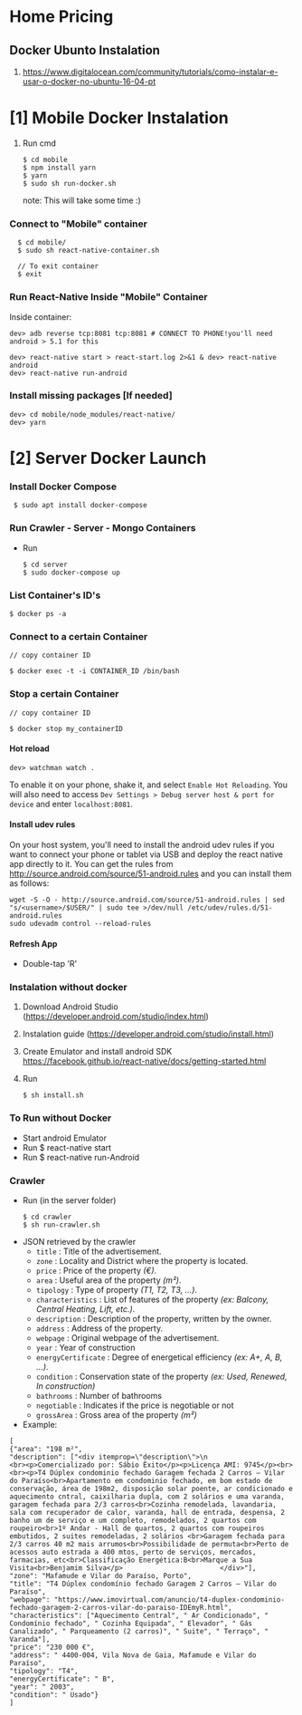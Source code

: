 	
# Home Pricing


## Docker Ubunto Instalation

1. https://www.digitalocean.com/community/tutorials/como-instalar-e-usar-o-docker-no-ubuntu-16-04-pt



# [1] Mobile Docker Instalation

 1. Run cmd
    ```
    $ cd mobile
    $ npm install yarn
    $ yarn
    $ sudo sh run-docker.sh
    ```
    note: This will take some time :)

### Connect to "Mobile" container 
 ```
   $ cd mobile/
   $ sudo sh react-native-container.sh 
   
   // To exit container
   $ exit 
 ```

### Run React-Native Inside "Mobile" Container

Inside container:
```
dev> adb reverse tcp:8081 tcp:8081 # CONNECT TO PHONE!you'll need android > 5.1 for this 

dev> react-native start > react-start.log 2>&1 & dev> react-native android
dev> react-native run-android
```

### Install missing packages [If needed]
```
dev> cd mobile/node_modules/react-native/
dev> yarn
```


# [2] Server Docker Launch

### Install Docker Compose
    
     $ sudo apt install docker-compose

### Run Crawler - Server - Mongo Containers
 * Run 
	```
	$ cd server
	$ sudo docker-compose up
	```

### List Container's ID's
	
	$ docker ps -a


### Connect to a certain Container

	// copy container ID

	$ docker exec -t -i CONTAINER_ID /bin/bash


### Stop a certain Container

	// copy container ID

	$ docker stop my_containerID

#### Hot reload

```
dev> watchman watch .
```


To enable it on your phone,
shake it, and select `Enable Hot Reloading`.
You will also need to access `Dev Settings > Debug server host & port for device`
and enter `localhost:8081`.


#### Install udev rules

On your host system, you'll need to install the android udev rules if you want to connect your phone or tablet via USB and deploy the react native app directly to it. You can get the rules from http://source.android.com/source/51-android.rules and you can install them as follows:

```
wget -S -O - http://source.android.com/source/51-android.rules | sed "s/<username>/$USER/" | sudo tee >/dev/null /etc/udev/rules.d/51-android.rules
sudo udevadm control --reload-rules
```


#### Refresh App 
   
 * Double-tap 'R'


### Instalation without docker

1. Download Android Studio (https://developer.android.com/studio/index.html)

2. Instalation guide (https://developer.android.com/studio/install.html)

3. Create Emulator and install android SDK https://facebook.github.io/react-native/docs/getting-started.html

4. Run
    ```
    $ sh install.sh
    ```
### To Run without Docker

 * Start android Emulator
 * Run $ react-native start
 * Run $ react-native run-Android



### Crawler
 * Run (in the server folder)
	```
	$ cd crawler
	$ sh run-crawler.sh
	```
 * JSON retrieved by the crawler
   * `title` : Title of the advertisement.
   * `zone` : Locality and District where the property is located.
   * `price` : Price of the property *(€)*.
   * `area` : Useful area of the property *(m²)*.
   * `tipology` : Type of property *(T1, T2, T3, ...)*.
   * `characteristics` : List of features of the property *(ex: Balcony, Central Heating, Lift, etc.)*.
   * `description` : Description of the property, written by the owner.
   * `address` : Address of the property.
   * `webpage` : Original webpage of the advertisement.
   * `year` : Year of construction
   * `energyCertificate` : Degree of energetical efficiency *(ex: A+, A, B, ...)*.
   * `condition` : Conservation state of the property *(ex: Used, Renewed, In construction)*
   * `bathrooms` : Number of bathrooms
   * `negotiable` : Indicates if the price is negotiable or not
   * `grossArea` : Gross area of the property *(m²)*
 * Example:
```
[
{"area": "198 m²", 
"description": ["<div itemprop=\"description\">\n                            <br><p>Comercializado por: Sábio Êxito</p><p>Licença AMI: 9745</p><br><br><p>T4 Dúplex condominio fechado Garagem fechada 2 Carros – Vilar do Paraíso<br>Apartamento em condominio fechado, em bom estado de conservação, área de 198m2, disposição solar poente, ar condicionado e aquecimento cntral, caixilharia dupla, com 2 solários e uma varanda, garagem fechada para 2/3 carros<br>Cozinha remodelada, lavandaria, sala com recuperador de calor, varanda, hall de entrada, despensa, 2 banho um de serviço e um completo, remodelados, 2 quartos com roupeiro<br>1º Andar - Hall de quartos, 2 quartos com roupeiros embutidos, 2 suites remodeladas, 2 solários <br>Garagem fechada para 2/3 carros 40 m2 mais arrumos<br>Possibilidade de permuta<br>Perto de acessos auto estrada a 400 mtos, perto de serviços, mercados, farmacias, etc<br>Classificação Energética:B<br>Marque a Sua Visita<br>Benjamim Silva</p>                        </div>"],
"zone": "Mafamude e Vilar do Paraíso, Porto", 
"title": "T4 Dúplex condomínio fechado Garagem 2 Carros – Vilar do Paraíso",
"webpage": "https://www.imovirtual.com/anuncio/t4-duplex-condominio-fechado-garagem-2-carros-vilar-do-paraiso-IDEmyR.html", 
"characteristics": ["Aquecimento Central", " Ar Condicionado", " Condomínio fechado", " Cozinha Equipada", " Elevador", " Gás Canalizado", " Parqueamento (2 carros)", " Suite", " Terraço", " Varanda"], 
"price": "230 000 €", 
"address": " 4400-004, Vila Nova de Gaia, Mafamude e Vilar do Paraíso",
"tipology": "T4", 
"energyCertificate": " B", 
"year": " 2003", 
"condition": " Usado"}
]
```
